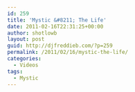 ```yaml
---
id: 259
title: 'Mystic &#8211; The Life'
date: 2011-02-16T22:31:25+00:00
author: shotlowb
layout: post
guid: http://djfreddieb.com/?p=259
permalink: /2011/02/16/mystic-the-life/
categories:
  - Videos
tags:
  - Mystic
---
```

